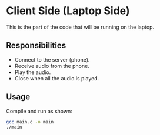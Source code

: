 # Client Side (Laptop Side)
This is the part of the code that will be running on the laptop.

## Responsibilities
+ Connect to the server (phone).
+ Receive audio from the phone.
+ Play the audio.
+ Close when all the audio is played.

## Usage
Compile and run as shown:
```sh
gcc main.c -o main
./main
```